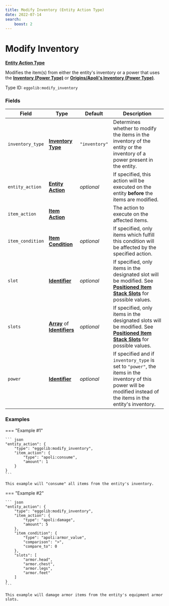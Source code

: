 ```yaml
---
title: Modify Inventory (Entity Action Type)
date: 2022-07-14
search:
    boost: 2
---
```


#   Modify Inventory

[**Entity Action Type**][1]

Modifies the item(s) from either the entity's inventory or a power that uses the [**Inventory (Power Type)**][2] or [**Origins/Apoli's Inventory (Power Type)**][3].

Type ID: `eggolib:modify_inventory`


### Fields

Field | Type | Default | Description
------|------|---------|------------
`inventory_type` | [**Inventory Type**][4] | `"inventory"` | Determines whether to modify the items in the inventory of the entity or the inventory of a power present in the entity.
`entity_action` | [**Entity Action**][5] | *optional* | If specified, this action will be executed on the entity **before** the items are modified.
`item_action` | [**Item Action**][6] | | The action to execute on the affected items.
`item_condition` | [**Item Condition**][7] | *optional* | If specified, only items which fulfill this condition will be affected by the specified action.
`slot` | [**Identifier**][8] | *optional* | If specified, only items in the designated slot will be modified. See [**Positioned Item Stack Slots**][9] for possible values.
`slots` | [**Array**][10] of [**Identifiers**][8] | *optional* | If specified, only items in the designated slots will be modified. See [**Positioned Item Stack Slots**][9] for possible values.
`power` | [**Identifier**][8] | *optional* | If specified and if `inventory_type` is set to `"power"`, the items in the inventory of this power will be modified instead of the items in the entity's inventory.


### Examples

=== "Example #1"

    ``` json
    "entity_action": {
        "type": "eggolib:modify_inventory",
        "item_action": {
            "type": "apoli:consume",
            "amount": 1
        }
    }
    ```

    This example will "consume" all items from the entity's inventory.


=== "Example #2"

    ``` json
    "entity_action": {
        "type": "eggolib:modify_inventory",
        "item_action": {
            "type": "apoli:damage",
            "amount": 5
        },
        "item_condition": {
            "type": "apoli:armor_value",
            "comparison": ">",
            "compare_to": 0
        },
        "slots": [
            "armor.head",
            "armor.chest",
            "armor.legs",
            "armor.feet"
        ]
    }
    ```

    This example will damage armor items from the entity's equipment armor slots.



[1]: ../entity_action_types.md
[2]: ../power_types/inventory.md
[3]: https://origins.readthedocs.io/en/latest/types/power_types/inventory
[4]: https://origins.readthedocs.io/en/latest/misc/extras/inventory_type
[5]: ../entity_action_types.md
[6]: https://origins.readthedocs.io/en/latest/types/item_action_types
[7]: ../item_condition_types.md
[8]: https://origins.readthedocs.io/en/latest/types/data_types/identifier
[9]: https://origins.readthedocs.io/en/latest/misc/extras/positioned_item_stack_slots
[10]: https://origins.readthedocs.io/en/latest/types/data_types/array
